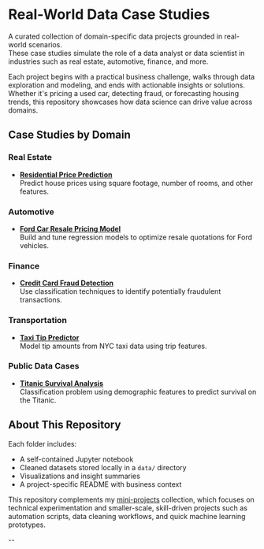 # Real-World Data Case Studies

A curated collection of domain-specific data projects grounded in real-world scenarios.  
These case studies simulate the role of a data analyst or data scientist in industries such as real estate, automotive, finance, and more.

Each project begins with a practical business challenge, walks through data exploration and modeling, and ends with actionable insights or solutions. Whether it's pricing a used car, detecting fraud, or forecasting housing trends, this repository showcases how data science can drive value across domains.


## Case Studies by Domain

### Real Estate
- **[Residential Price Prediction](real_estate/real_estate_price_prediction_case)**  
  Predict house prices using square footage, number of rooms, and other features.

### Automotive
- **[Ford Car Resale Pricing Model](automotive/car_price_prediction_case)**  
  Build and tune regression models to optimize resale quotations for Ford vehicles.

### Finance
- **[Credit Card Fraud Detection](finance/credit_card_fraud_detection)**  
  Use classification techniques to identify potentially fraudulent transactions.

### Transportation
- **[Taxi Tip Predictor](transportation/taxi_tip_predictor)**  
  Model tip amounts from NYC taxi data using trip features.

### Public Data Cases
- **[Titanic Survival Analysis](public_data_cases/titanic_survival)**  
  Classification problem using demographic features to predict survival on the Titanic.


## About This Repository

Each folder includes:
- A self-contained Jupyter notebook
- Cleaned datasets stored locally in a `data/` directory
- Visualizations and insight summaries
- A project-specific README with business context

This repository complements my [mini-projects](https://github.com/J1111-dotcom/mini-projects) collection, which focuses on technical experimentation and smaller-scale, skill-driven projects such as automation scripts, data cleaning workflows, and quick machine learning prototypes.


--

